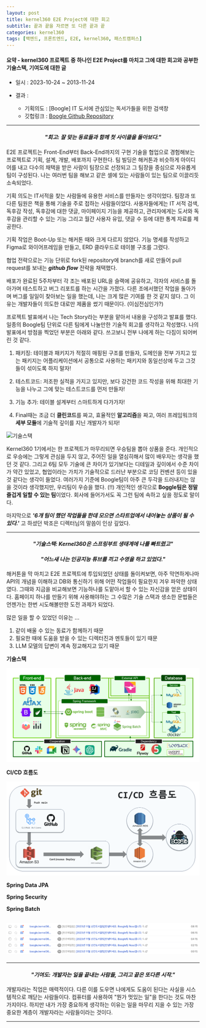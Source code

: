 ```yaml
---
layout: post
title: kernel360 E2E Project에 대한 회고
subtitle: 끝과 끝을 자르면 또 다른 끝과 끝
categories: kernel360
tags: [백엔드, 프론트엔드, E2E, kernel360, 패스트캠퍼스]
---
```


#### 요약 - kernel360 프로젝트 중 하나인 E2E Project를 마치고 그에 대한 회고와 공부한 기술스택, 기여도에 대한 글

- 일시 : 2023-10-24 ~ 2013-11-24

- 결과 :
  - 기획의도 : [Boogle] IT 도서에 관심있는 독서가들을 위한 검색창
  - 깃헙링크 : [Boogle Github Repository](https://github.com/Kernel360/E2E1-Boogle)

---

#### _<center>"회고: 잘 맞는 동료들과 함께 첫 사이클을 돌아보다."</center>_

E2E 프로젝트는 Front-End부터 Back-End까지의 구현 기술을 협업으로 경험해보는 프로젝트로 기획, 설계, 개발, 배포까지 구현한다. 팀 빌딩은 해커톤과 비슷하게 아이디어를 내고 다수의 채택을 받은 사람이 팀장으로 선정되고 그 팀장을 중심으로 자유롭게 팀이 구성된다. 나는 여러번 팀을 해보고 같은 셀에 있는 사람들이 있는 팀으로 이끌리듯 소속되었다.

기획 의도는 IT서적을 찾는 사람들에 유용한 서비스를 만들자는 생각이었다. 팀장과 또다른 팀원은 책을 통해 기술을 주로 접하는 사람들이었다. 사용자들에게는 IT 서적 검색, 독후감 작성, 독후감에 대한 댓글, 마이페이지 기능을 제공하고, 관리자에게는 도서와 독후감을 관리할 수 있는 기능 그리고 월간 사용자 유입, 댓글 수 등에 대한 통계 자료를 제공한다.

기획 작업은 Boot-Up 또는 해커톤 때와 크게 다르지 않았다. 기능 명세를 작성하고 Figma로 와이어프레임을 만들고, ERD 클라우드로 테이블 구조를 그렸다.

협업 전략으로는 기능 단위로 fork된 repository에 branch를 새로 만들어 pull request를 보내는 **_github flow_** 전략을 채택했다.

배포가 완료된 5주차부터 각 조는 배포된 URL을 슬랙에 공유하고, 각자의 서비스를 돌아가며 테스트하고 버그 리포트를 하는 시간을 가졌다. 다른 조에서했던 작업을 돌아가며 버그를 일일이 찾아보는 일을 했는데, 나는 크게 많은 기여를 한 것 같지 않다. 그 이유는 개발자들이 의도한 대로만 제품을 썼기 때문이다. (이심전심인가?)

프로젝트 발표에서 나는 Tech Story라는 부분을 맡아서 내용을 구성하고 발표를 했다. 일종의 Boogle팀 단위로 다른 팀에게 나눌만한 기술적 회고를 생각하고 작성했다. 나의 발표에서 방점을 찍었던 부분은 아래와 같다. 쓰고보니 전부 나에게 하는 다짐이 되어버린 것 같다.

1. 패키징: 테이블과 패키지가 적절히 매핑된 구조를 만들자, 도메인을 전부 가지고 있는 패키지는 어플리케이션에서 공통으로 사용하는 패키지와 동일선상에 두고 그것들이 섞이도록 하지 말자!

2. 테스트코드: 저조한 실적을 가지고 있지만, 보다 강건한 코드 작성을 위해 최대한 기능을 나누고 그에 맞는 테스트코드를 먼저 만들자!

3. 기능 추가: 테이블 설계부터 스마트하게 다가가자!

4. Final때는 조금 더 **클린코드**를 짜고, 효율적인 **알고리즘**을 짜고, 여러 프레임워크의 **세부 모듈**에 기술적 깊이를 지닌 개발자가 되자!

![기술스택](/assets/images/boogle_tech_story.png)

Kernel360 1기에서는 한 프로젝트가 마무리되면 우승팀을 뽑아 상품을 준다. 개인적으로 우승에는 그렇게 관심을 두지 않고, 주어진 일을 열심히해서 많이 배우자는 생각을 했던 것 같다. 그리고 6팀 모두 기술에 큰 차이가 있기보다는 디테일과 깊이에서 수준 차이가 약간 있었고, 협업이라는 가치가 기술적으로 드러난 부분으로 코딩 컨벤션 등이 있을 것 같다는 생각이 들었다. 여러가지 기준에 Boogle팀이 아주 큰 두각을 드러내지는 않을 것이라 생각했지만, 우리팀이 우승을 했다. (!!) 개인적인 생각으로 **Boggle팀은 정말 즐겁게 일할 수 있는 팀**이었다. 회사에 들어가서도 꼭 그런 팀에 속하고 싶을 정도로 말이다.

마지막으로 **_'6개 팀이 했던 작업들을 한데 모으면 스타트업에서 내어놓는 상품이 될 수 있다.'_** 고 하셨던 박조은 디렉터님의 말씀이 인상 깊었다.

---

#### _<center>"기술스택: Kernel360은 스프링부트 생태계에 나를 빠트렸고"</center>_

#### _<center>"어느새 나는 인공지능 튜브를 끼고 수영을 하고 있었다."</center>_

해커톤을 막 마치고 E2E 프로젝트에 투입되었던 상태를 돌이켜보면, 아주 막연하게나마 API의 개념을 이해하고 DB와 통신하기 위해 어떤 작업들이 필요한지 겨우 파악한 상태였다. 그때와 지금을 비교해보면 기능하나를 도맡아서 할 수 있는 자신감을 얻은 상태이다. 홈페이지 하나를 만들기 위해 사용해야하는 그 수많은 기술 스택과 생소한 문법들은 언젠가는 한번 시도해볼만한 도전 과제가 되었다.

많은 일을 할 수 있었던 이유는 ...

1. 같이 배울 수 있는 동료가 함께하기 때문
2. 필요한 때에 도움을 받을 수 있는 디렉터진과 멘토들이 있기 때문
3. LLM 모델의 답변이 계속 정교해지고 있기 때문

**기술스택**

![기술스택](/assets/images/boogle_tech_stack.PNG)

**CI/CD 흐름도**

![CI/CD 흐름](/assets/images/boogle_cicd_plow.png)

**Spring Data JPA**

**Spring Security**

**Spring Batch**

## ![Alt text](/assets/images/batch_mailing.png)

---

#### _<center>"기여도: 개발자는 일을 끝내는 사람들, 그리고 끝은 또다른 시작."</center>_

개발자라는 직업은 매력적이다. 다른 이를 도우면 나에게도 도움이 된다는 사실을 시스템적으로 깨닫는 사람들이다. 컴퓨터를 사용하여 "뭔가 멋있는 일"을 한다는 것도 마찬가지이다. 하지만 내가 가장 중요하게 생각하는 이유는 일을 마무리 지을 수 있는 가장 중요한 계층이 개발자라는 사람들이라는 것이다.

---

